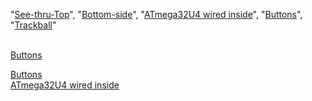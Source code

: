 "[See-thru-Top](Finished%20pictures/See-thru-Top.jpg)", 
"[Bottom-side](Finished%20pictures/Bottom-side.jpg)", 
"[ATmega32U4 wired inside](Finished%20pictures/ATmega32U4%20wired%20inside.jpg)", 
"[Buttons](Finished%20pictures/Buttons.jpg)", 
"[Trackball](Finished%20pictures/Trackball.jpg)"</br></br>


[Buttons](Finished%20pictures/Buttons.jpg)</br>

[Buttons](Finished%20pictures/Buttons.jpg)</br>
[ATmega32U4 wired inside](Finished%20pictures/ATmega32U4%20wired%20inside.jpg)
